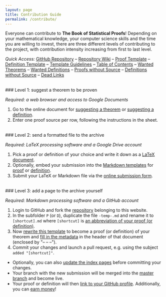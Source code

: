 ```yaml
---
layout: page
title: Contribution Guide
permalink: /contribute/
---
```



Everyone can contribute to **The Book of Statistical Proofs**! Depending on your mathematical knowledge, your computer science skills and the time you are willing to invest, there are three different levels of contributing to the project, with contribution intensity increasing from first to last level.

*Quick Access:* [GitHub Repository](https://github.com/StatProofBook/StatProofBook.github.io) – [Repository Wiki](https://github.com/StatProofBook/StatProofBook.github.io/wiki/Main-Page) – [Proof Template](https://raw.githubusercontent.com/StatProofBook/StatProofBook.github.io/master/P/-temp-.md) – [Definition Template](https://raw.githubusercontent.com/StatProofBook/StatProofBook.github.io/master/D/-temp-.md) – [Template Guidelines](https://github.com/StatProofBook/StatProofBook.github.io/wiki/Template-Files) – [Table of Contents](/I/Table_of_Contents) – [Wanted Theorems](https://docs.google.com/spreadsheets/d/1MIqVvAgcQL72HCPZ9KDaCZXZRVxBhkrEiLX1Dr7p4Kg/edit?usp=sharing) – [Wanted Definitions](https://docs.google.com/spreadsheets/d/1jH173bODx8C1Hj8xhPNJDs4oLs00GsSbNC9BpwtZsoQ/edit?usp=sharing) – [Proofs without Source](/I/Proofs_without_Source) – [Definitions without Source](/I/Definitions_without_Source) – [Dead Links](https://github.com/StatProofBook/StatProofBookTools/blob/master/report_links/Dead_Links.txt)


<br>
### Level 1: suggest a theorem to be proven

*Required: a web browser and access to Google Documents*

1. Go to the online document for [suggesting a theorem](https://docs.google.com/spreadsheets/d/1MIqVvAgcQL72HCPZ9KDaCZXZRVxBhkrEiLX1Dr7p4Kg/edit?usp=sharing) or [suggesting a definition](https://docs.google.com/spreadsheets/d/1jH173bODx8C1Hj8xhPNJDs4oLs00GsSbNC9BpwtZsoQ/edit?usp=sharing).
2. Enter one proof source per row, following the instructions in the sheet.

<br>
### Level 2: send a formatted file to the archive

*Required: LaTeX processing software and a Google Drive account*

1. Pick a proof or definition of your choice and write it down as a [LaTeX document](https://en.wikipedia.org/wiki/LaTeX).
2. Optionally, embed your submission into the [Markdown templates](https://github.com/StatProofBook/StatProofBook.github.io/wiki/Template-Files) for [proof](https://raw.githubusercontent.com/StatProofBook/StatProofBook.github.io/master/P/-temp-.md) or [definition](https://raw.githubusercontent.com/StatProofBook/StatProofBook.github.io/master/D/-temp-.md).
3. Submit your LaTeX or Markdown file via the [online submission form](https://docs.google.com/forms/d/e/1FAIpQLSdxak_oUsAMws6Xjs7wGNNPdxLwO8Qez0IdZRvLoTuiycibpg/viewform?usp=sf_link).

<br>
### Level 3: add a page to the archive yourself

*Required: Markdown processing software and a GitHub account*

1. Login to GitHub and fork the [repository](https://github.com/StatProofBook/StatProofBook.github.io) belonging to this website.
2. In the subfolder `P` (or `D`), duplicate the file `-temp-.md` and rename it to `[shortcut].md` where `[shortcut]` is [an abbreviation of your proof (or definition)](https://github.com/StatProofBook/StatProofBook.github.io/wiki/Naming-Conventions).
3. Now [rewrite this template](https://github.com/StatProofBook/StatProofBook.github.io/wiki/Template-Files) to become a proof (or definition) of your theorem and [fill in the metadata](https://github.com/StatProofBook/StatProofBook.github.io/wiki/Metadata-Fields) in the header of that document (enclosed by "– – –").
4. Commit your changes and launch a pull request, e.g. using the subject `added "[shortcut]"`.

* Optionally, you can also [update the index pages](https://github.com/StatProofBook/StatProofBook.github.io/wiki/Updating-the-Index-Pages) before committing your changes.
* Your branch with the new submission will be merged into the [master branch](https://github.com/StatProofBook/StatProofBook.github.io) and become live.
* Your proof or definition will then [link to your GitHub profile](/credits/). Additionally, you can [earn money](https://docs.google.com/spreadsheets/d/1h5MO-14GKWsqNL8aZsqGtIqgKGIa-rNIBiO-Bw6_m04/edit?usp=sharing)!